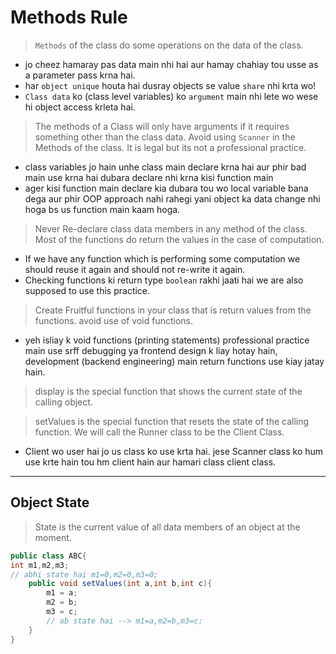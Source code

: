 # Methods Rule
> `Methods` of the class do some operations on the data of the class.
- jo cheez hamaray pas data main nhi hai aur hamay chahiay tou usse as a parameter pass krna hai.
- har `object unique` houta hai dusray objects se value `share` nhi krta wo!
- `Class data` ko (class level variables) ko `argument` main nhi lete wo wese hi object access krleta hai.
> The methods of a Class will only have arguments if it requires something other than the class data.
> Avoid using `Scanner` in the Methods of the class. It is legal but its not a professional practice.
- class variables jo hain unhe class main declare krna hai aur phir bad main use krna hai dubara declare nhi krna kisi function main 
- ager kisi function main declare kia dubara tou wo local variable bana dega aur phir OOP approach nahi rahegi yani object ka data change nhi hoga bs us function main kaam hoga.
> Never Re-declare class data members in any method of the class. 
> Most of the functions do return the values in the case of computation. 
- If we have any function which is performing some computation we should reuse it again and should not re-write it again.
- Checking functions ki return type `boolean` rakhi jaati hai we are also supposed to use this practice.
>  Create Fruitful functions in your class that is return values from the functions. avoid use of void functions.
- yeh isliay k void functions (printing statements) professional practice main use srff debugging ya frontend design k liay hotay hain, development (backend engineering) main return functions use kiay jatay hain.

> display is the special function that shows the current state of the calling object.

>setValues is the special function that resets the state of the calling function.
> We will call the Runner class to be the Client Class.
- Client wo user hai jo us class ko use krta hai. jese Scanner class ko hum use krte hain tou hm client hain aur hamari class client class.

***
## Object State
> State is the current value of all data members of an object at the moment.
``` java
public class ABC{
int m1,m2,m3;
// abhi state hai m1=0,m2=0,m3=0;
    public void setValues(int a,int b,int c){
        m1 = a;
        m2 = b; 
        m3 = c;
        // ab state hai --> m1=a,m2=b,m3=c;
    }
}
        
```


